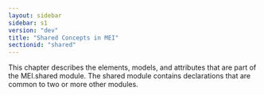 ```yaml
---
layout: sidebar
sidebar: s1
version: "dev"
title: "Shared Concepts in MEI"
sectionid: "shared"
---
```


This chapter describes the elements, models, and attributes that are part of the MEI.shared module. The shared module contains declarations that are common to two or more other modules.
